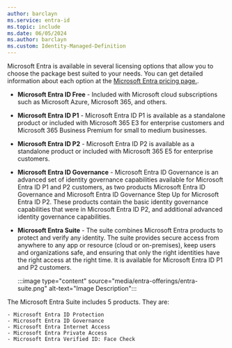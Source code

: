 ```yaml
---
author: barclayn
ms.service: entra-id
ms.topic: include
ms.date: 06/05/2024
ms.author: barclayn
ms.custom: Identity-Managed-Definition
---
```


Microsoft Entra is available in several licensing options that allow you to choose the package best suited to your needs. You can get detailed information about each option at the [Microsoft Entra pricing page.](https://www.microsoft.com/security/business/microsoft-entra-pricing). 

- **Microsoft Entra ID Free** - Included with Microsoft cloud subscriptions such as Microsoft Azure, Microsoft 365, and others.
- **Microsoft Entra ID P1** - Microsoft Entra ID P1 is available as a standalone product or included with Microsoft 365 E3 for enterprise customers and Microsoft 365 Business Premium for small to medium businesses.
- **Microsoft Entra ID P2** - Microsoft Entra ID P2 is available as a standalone product or included with Microsoft 365 E5 for enterprise customers.
- **Microsoft Entra ID Governance** - Microsoft Entra ID Governance is an advanced set of identity governance capabilities available for Microsoft Entra ID P1 and P2 customers, as two products Microsoft Entra ID Governance and Microsoft Entra ID Governance Step Up for Microsoft Entra ID P2. These products contain the basic identity governance capabilities that were in Microsoft Entra ID P2, and additional advanced identity governance capabilities.
- **Microsoft Entra Suite** - The suite combines Microsoft Entra products to protect and verify any identity. The suite provides secure access from anywhere to any app or resource (cloud or on-premises), keep users and organizations safe, and ensuring that only the right identities have the right access at the right time. It is available for Microsoft Entra ID P1 and P2 customers.


  :::image type="content" source="media/entra-offerings/entra-suite.png" alt-text="Image Description":::  

The Microsoft Entra Suite includes 5 products. They are:

    - Microsoft Entra ID Protection
    - Microsoft Entra ID Governance
    - Microsoft Entra Internet Access
    - Microsoft Entra Private Access
    - Microsoft Entra Verified ID: Face Check
    
 
